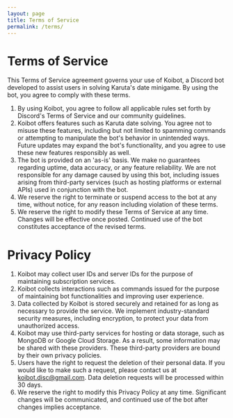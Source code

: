 ```yaml
---
layout: page
title: Terms of Service
permalink: /terms/
---
```


# Terms of Service
This Terms of Service agreement governs your use of Koibot, a Discord bot developed to assist users in solving Karuta's date minigame. By using the bot, you agree to comply with these terms.
1. By using Koibot, you agree to follow all applicable rules set forth by Discord's Terms of Service and our community guidelines.
2. Koibot offers features such as Karuta date solving. You agree not to misuse these features, including but not limited to spamming commands or attempting to manipulate the bot's behavior in unintended ways. Future updates may expand the bot's functionality, and you agree to use these new features responsibly as well.
3. The bot is provided on an 'as-is' basis. We make no guarantees regarding uptime, data accuracy, or any feature reliability. We are not responsible for any damage caused by using this bot, including issues arising from third-party services (such as hosting platforms or external APIs) used in conjunction with the bot.
4. We reserve the right to terminate or suspend access to the bot at any time, without notice, for any reason including violation of these terms.
5. We reserve the right to modify these Terms of Service at any time. Changes will be effective once posted. Continued use of the bot constitutes acceptance of the revised terms.

# Privacy Policy
1. Koibot may collect user IDs and server IDs for the purpose of maintaining subscription services.
2. Koibot collects interactions such as commands issued for the purpose of maintaining bot functionalities and improving user experience.
3. Data collected by Koibot is stored securely and retained for as long as necessary to provide the service. We implement industry-standard security measures, including encryption, to protect your data from unauthorized access.
4. Koibot may use third-party services for hosting or data storage, such as MongoDB or Google Cloud Storage. As a result, some information may be shared with these providers. These third-party providers are bound by their own privacy policies.
5. Users have the right to request the deletion of their personal data. If you would like to make such a request, please contact us at koibot.disc@gmail.com. Data deletion requests will be processed within 30 days.
6. We reserve the right to modify this Privacy Policy at any time. Significant changes will be communicated, and continued use of the bot after changes implies acceptance.